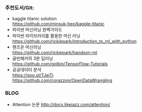 ### 추천도서/Git:
* kaggle titanic solution  
https://github.com/minsuk-heo/kaggle-titanic
* 파이썬 머신러닝 완벽가이드  
* 파이썬 라이브러리를 활용한 머신 러닝  
https://github.com/rickiepark/introduction_to_ml_with_python
* 핸즈온 머신러닝  
https://github.com/rickiepark/handson-ml
* 골빈해커의 3분 딥러닝  
https://github.com/golbin/TensorFlow-Tutorials
* 공공데이터 분석   
https://goo.gl/TJeiTi     
https://github.com/corazzon/OpenDataWrangling

### BLOG 
* Attention 논문 
http://docs.likejazz.com/attention/
